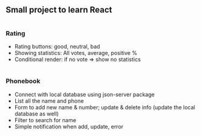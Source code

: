 ## Small project to learn React

#

### Rating

- Rating buttons: good, neutral, bad
- Showing statistics: All votes, average, positive %
- Conditional render: if no vote => show no statistics

#

### Phonebook

- Connect with local database using json-server package
- List all the name and phone
- Form to add new name & number; update & delete info (update the local database as well)
- Filter to search for name
- Simple notification when add, update, error
